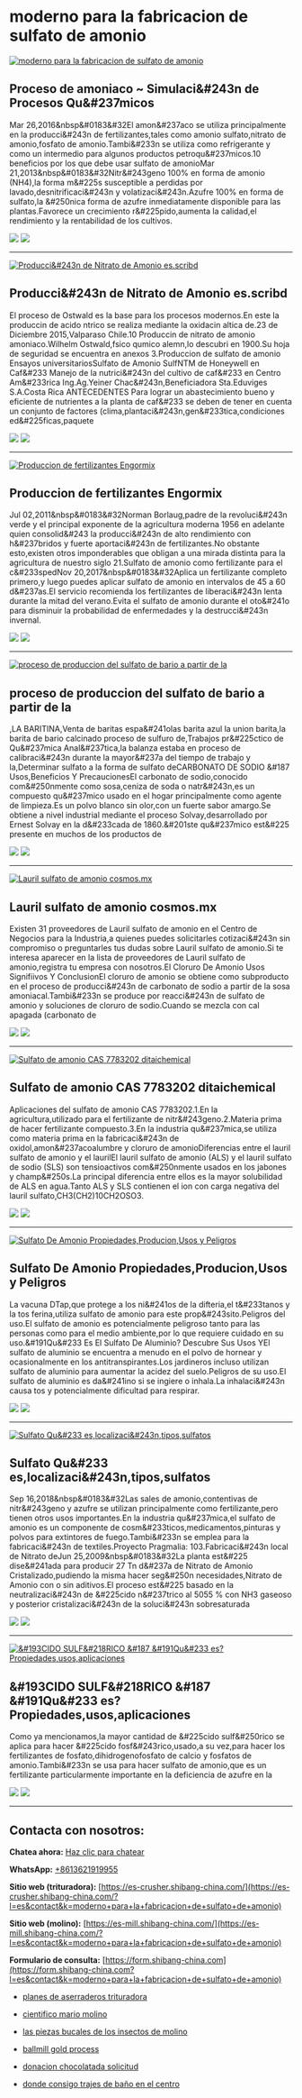 # moderno para la fabricacion de sulfato de amonio

<a href="https://swt.shibang-china.com/?l=es&img&k=moderno+para+la+fabricacion+de+sulfato+de+amonio" target="_blank">![moderno para la fabricacion de sulfato de amonio](http://static.shibang-china.com/all-800x300/576.jpg)</a>

## Proceso de amoniaco ~ Simulaci&#243n de Procesos Qu&#237micos
Mar 26,2016&nbsp&#0183&#32El amon&#237aco se utiliza principalmente en la producci&#243n de fertilizantes,tales como amonio sulfato,nitrato de amonio,fosfato de amonio.Tambi&#233n se utiliza como refrigerante y como un intermedio para algunos productos petroqu&#237micos.10 beneficios por los que debe usar sulfato de amonioMar 21,2013&nbsp&#0183&#32Nitr&#243geno 100% en forma de amonio (NH4),la forma m&#225s susceptible a perdidas por lavado,desnitrificaci&#243n y volatizaci&#243n.Azufre 100% en forma de sulfato,la &#250nica forma de azufre inmediatamente disponible para las plantas.Favorece un crecimiento r&#225pido,aumenta la calidad,el rendimiento y la rentabilidad de los cultivos.


<a href="https://whatsapp.shibangsoft.com/WhatsApp.php" target="_blank" title="WhatsApp">![](http://static.shibang-china.com/icon/whatsapp.png)</a> <a href="https://swt.shibang-china.com/?l=es&icon&k=moderno+para+la+fabricacion+de+sulfato+de+amonio" target="_blank">![](http://static.shibang-china.com/icon/chat-es.png)</a>

---

<a href="https://swt.shibang-china.com/?l=es&img&k=moderno+para+la+fabricacion+de+sulfato+de+amonio" target="_blank">![Producci&#243n de Nitrato de Amonio es.scribd](http://static.shibang-china.com/all-800x300/1364.jpg)</a>

## Producci&#243n de Nitrato de Amonio es.scribd
El proceso de Ostwald es la base para los procesos modernos.En este la produccin de acido ntrico se realiza mediante la oxidacin altica de.23 de Diciembre 2015,Valparaso Chile.10 Produccin de nitrato de amonio amoniaco.Wilhelm Ostwald,fsico qumico alemn,lo descubri en 1900.Su hoja de seguridad se encuentra en anexos 3.Produccion de sulfato de amonio Ensayos universitariosSulfato de Amonio SulfNTM de Honeywell en Caf&#233 Manejo de la nutrici&#243n del cultivo de caf&#233 en Centro Am&#233rica Ing.Ag.Yeiner Chac&#243n,Beneficiadora Sta.Eduviges S.A.Costa Rica ANTECEDENTES Para lograr un abastecimiento bueno y eficiente de nutrientes a la planta de caf&#233 se deben de tener en cuenta un conjunto de factores (clima,plantaci&#243n,gen&#233tica,condiciones ed&#225ficas,paquete


<a href="https://whatsapp.shibangsoft.com/WhatsApp.php" target="_blank" title="WhatsApp">![](http://static.shibang-china.com/icon/whatsapp.png)</a> <a href="https://swt.shibang-china.com/?l=es&icon&k=moderno+para+la+fabricacion+de+sulfato+de+amonio" target="_blank">![](http://static.shibang-china.com/icon/chat-es.png)</a>

---

<a href="https://swt.shibang-china.com/?l=es&img&k=moderno+para+la+fabricacion+de+sulfato+de+amonio" target="_blank">![Produccion de fertilizantes Engormix](http://static.shibang-china.com/all-800x300/851.jpg)</a>

## Produccion de fertilizantes Engormix
Jul 02,2011&nbsp&#0183&#32Norman Borlaug,padre de la revoluci&#243n verde y el principal exponente de la agricultura moderna 1956 en adelante quien consolid&#243 la producci&#243n de alto rendimiento con h&#237bridos y fuerte aportaci&#243n de fertilizantes.No obstante esto,existen otros imponderables que obligan a una mirada distinta para la agricultura de nuestro siglo 21.Sulfato de amonio como fertilizante para el c&#233spedNov 20,2017&nbsp&#0183&#32Aplica un fertilizante completo primero,y luego puedes aplicar sulfato de amonio en intervalos de 45 a 60 d&#237as.El servicio recomienda los fertilizantes de liberaci&#243n lenta durante la mitad del verano.Evita el sulfato de amonio durante el oto&#241o para disminuir la probabilidad de enfermedades y la destrucci&#243n invernal.


<a href="https://whatsapp.shibangsoft.com/WhatsApp.php" target="_blank" title="WhatsApp">![](http://static.shibang-china.com/icon/whatsapp.png)</a> <a href="https://swt.shibang-china.com/?l=es&icon&k=moderno+para+la+fabricacion+de+sulfato+de+amonio" target="_blank">![](http://static.shibang-china.com/icon/chat-es.png)</a>

---

<a href="https://swt.shibang-china.com/?l=es&img&k=moderno+para+la+fabricacion+de+sulfato+de+amonio" target="_blank">![proceso de produccion del sulfato de bario a partir de la](http://static.shibang-china.com/all-800x300/1242.jpg)</a>

## proceso de produccion del sulfato de bario a partir de la
,LA BARITINA,Venta de baritas espa&#241olas barita azul la union barita,la barita de bario calcinado proceso de sulfuro de,Trabajos pr&#225ctico de Qu&#237mica Anal&#237tica,la balanza estaba en proceso de calibraci&#243n durante la mayor&#237a del tiempo de trabajo y la,Determinar sulfato a la forma de sulfato deCARBONATO DE SODIO &#187 Usos,Beneficios Y PrecaucionesEl carbonato de sodio,conocido com&#250nmente como sosa,ceniza de soda o natr&#243n,es un compuesto qu&#237mico usado en el hogar principalmente como agente de limpieza.Es un polvo blanco sin olor,con un fuerte sabor amargo.Se obtiene a nivel industrial mediante el proceso Solvay,desarrollado por Ernest Solvay en la d&#233cada de 1860.&#201ste qu&#237mico est&#225 presente en muchos de los productos de


<a href="https://whatsapp.shibangsoft.com/WhatsApp.php" target="_blank" title="WhatsApp">![](http://static.shibang-china.com/icon/whatsapp.png)</a> <a href="https://swt.shibang-china.com/?l=es&icon&k=moderno+para+la+fabricacion+de+sulfato+de+amonio" target="_blank">![](http://static.shibang-china.com/icon/chat-es.png)</a>

---

<a href="https://swt.shibang-china.com/?l=es&img&k=moderno+para+la+fabricacion+de+sulfato+de+amonio" target="_blank">![Lauril sulfato de amonio cosmos.mx](http://static.shibang-china.com/all-800x300/430.jpg)</a>

## Lauril sulfato de amonio cosmos.mx
Existen 31 proveedores de Lauril sulfato de amonio en el Centro de Negocios para la Industria,a quienes puedes solicitarles cotizaci&#243n sin compromiso o preguntarles tus dudas sobre Lauril sulfato de amonio.Si te interesa aparecer en la lista de proveedores de Lauril sulfato de amonio,registra tu empresa con nosotros.El Cloruro De Amonio Usos Signifiivos Y ConclusionEl cloruro de amonio se obtiene como subproducto en el proceso de producci&#243n de carbonato de sodio a partir de la sosa amoniacal.Tambi&#233n se produce por reacci&#243n de sulfato de amonio y soluciones de cloruro de sodio.Cuando se mezcla con cal apagada (carbonato de


<a href="https://whatsapp.shibangsoft.com/WhatsApp.php" target="_blank" title="WhatsApp">![](http://static.shibang-china.com/icon/whatsapp.png)</a> <a href="https://swt.shibang-china.com/?l=es&icon&k=moderno+para+la+fabricacion+de+sulfato+de+amonio" target="_blank">![](http://static.shibang-china.com/icon/chat-es.png)</a>

---

<a href="https://swt.shibang-china.com/?l=es&img&k=moderno+para+la+fabricacion+de+sulfato+de+amonio" target="_blank">![Sulfato de amonio CAS 7783202 ditaichemical](http://static.shibang-china.com/all-800x300/48.jpg)</a>

## Sulfato de amonio CAS 7783202 ditaichemical
Aplicaciones del sulfato de amonio CAS 7783202.1.En la agricultura,utilizado para el fertilizante de nitr&#243geno.2.Materia prima de hacer fertilizante compuesto.3.En la industria qu&#237mica,se utiliza como materia prima en la fabricaci&#243n de oxidol,amon&#237acoalumbre y cloruro de amonioDiferencias entre el lauril sulfato de amonio y el laurilEl lauril sulfato de amonio (ALS) y el lauril sulfato de sodio (SLS) son tensioactivos com&#250nmente usados en los jabones y champ&#250s.La principal diferencia entre ellos es la mayor solubilidad de ALS en agua.Tanto ALS y SLS contienen el ion con carga negativa del lauril sulfato,CH3(CH2)10CH2OSO3.


<a href="https://whatsapp.shibangsoft.com/WhatsApp.php" target="_blank" title="WhatsApp">![](http://static.shibang-china.com/icon/whatsapp.png)</a> <a href="https://swt.shibang-china.com/?l=es&icon&k=moderno+para+la+fabricacion+de+sulfato+de+amonio" target="_blank">![](http://static.shibang-china.com/icon/chat-es.png)</a>

---

<a href="https://swt.shibang-china.com/?l=es&img&k=moderno+para+la+fabricacion+de+sulfato+de+amonio" target="_blank">![Sulfato De Amonio Propiedades,Producion,Usos y Peligros](http://static.shibang-china.com/all-800x300/53.jpg)</a>

## Sulfato De Amonio Propiedades,Producion,Usos y Peligros
La vacuna DTap,que protege a los ni&#241os de la difteria,el t&#233tanos y la tos ferina,utiliza sulfato de amonio para este prop&#243sito.Peligros del uso.El sulfato de amonio es potencialmente peligroso tanto para las personas como para el medio ambiente,por lo que requiere cuidado en su uso.&#191Qu&#233 Es El Sulfato De Aluminio? Descubre Sus Usos YEl sulfato de aluminio se encuentra a menudo en el polvo de hornear y ocasionalmente en los antitranspirantes.Los jardineros incluso utilizan sulfato de aluminio para aumentar la acidez del suelo.Peligros de su uso.El sulfato de aluminio es da&#241ino si se ingiere o inhala.La inhalaci&#243n causa tos y potencialmente dificultad para respirar.


<a href="https://whatsapp.shibangsoft.com/WhatsApp.php" target="_blank" title="WhatsApp">![](http://static.shibang-china.com/icon/whatsapp.png)</a> <a href="https://swt.shibang-china.com/?l=es&icon&k=moderno+para+la+fabricacion+de+sulfato+de+amonio" target="_blank">![](http://static.shibang-china.com/icon/chat-es.png)</a>

---

<a href="https://swt.shibang-china.com/?l=es&img&k=moderno+para+la+fabricacion+de+sulfato+de+amonio" target="_blank">![Sulfato Qu&#233 es,localizaci&#243n,tipos,sulfatos](http://static.shibang-china.com/all-800x300/205.jpg)</a>

## Sulfato Qu&#233 es,localizaci&#243n,tipos,sulfatos
Sep 16,2018&nbsp&#0183&#32Las sales de amonio,contentivas de nitr&#243geno y azufre se utilizan principalmente como fertilizante,pero tienen otros usos importantes.En la industria qu&#237mica,el sulfato de amonio es un componente de cosm&#233ticos,medicamentos,pinturas y polvos para extintores de fuego.Tambi&#233n se emplea para la fabricaci&#243n de textiles.Proyecto Pragmalia: 103.Fabricaci&#243n local de Nitrato deJun 25,2009&nbsp&#0183&#32La planta est&#225 dise&#241ada para producir 27 Tn d&#237a de Nitrato de Amonio Cristalizado,pudiendo la misma hacer seg&#250n necesidades,Nitrato de Amonio con o sin aditivos.El proceso est&#225 basado en la neutralizaci&#243n de &#225cido n&#237trico al 5055 % con NH3 gaseoso y posterior cristalizaci&#243n de la soluci&#243n sobresaturada


<a href="https://whatsapp.shibangsoft.com/WhatsApp.php" target="_blank" title="WhatsApp">![](http://static.shibang-china.com/icon/whatsapp.png)</a> <a href="https://swt.shibang-china.com/?l=es&icon&k=moderno+para+la+fabricacion+de+sulfato+de+amonio" target="_blank">![](http://static.shibang-china.com/icon/chat-es.png)</a>

---

<a href="https://swt.shibang-china.com/?l=es&img&k=moderno+para+la+fabricacion+de+sulfato+de+amonio" target="_blank">![&#193CIDO SULF&#218RICO &#187 &#191Qu&#233 es? Propiedades,usos,aplicaciones](http://static.shibang-china.com/all-800x300/719.jpg)</a>

## &#193CIDO SULF&#218RICO &#187 &#191Qu&#233 es? Propiedades,usos,aplicaciones
Como ya mencionamos,la mayor cantidad de &#225cido sulf&#250rico se aplica para hacer &#225cido fosf&#243rico,usado,a su vez,para hacer los fertilizantes de fosfato,dihidrogenofosfato de calcio y fosfatos de amonio.Tambi&#233n se usa para hacer sulfato de amonio,que es un fertilizante particularmente importante en la deficiencia de azufre en la

<a href="https://whatsapp.shibangsoft.com/WhatsApp.php" target="_blank" title="WhatsApp">![](http://static.shibang-china.com/icon/whatsapp.png)</a> <a href="https://swt.shibang-china.com/?l=es&icon&k=moderno+para+la+fabricacion+de+sulfato+de+amonio" target="_blank">![](http://static.shibang-china.com/icon/chat-es.png)</a>

---
## Contacta con nosotros:

**Chatea ahora:** [Haz clic para chatear](https://swt.shibang-china.com?l=es&contact&k=moderno+para+la+fabricacion+de+sulfato+de+amonio)

**WhatsApp:**  [+8613621919955](https://whatsapp.shibangsoft.com/WhatsApp.php)

**Sitio web (trituradora):** [https://es-crusher.shibang-china.com/](https://es-crusher.shibang-china.com/?l=es&contact&k=moderno+para+la+fabricacion+de+sulfato+de+amonio)

**Sitio web (molino):** [https://es-mill.shibang-china.com/](https://es-mill.shibang-china.com/?l=es&contact&k=moderno+para+la+fabricacion+de+sulfato+de+amonio)

**Formulario de consulta:** [https://form.shibang-china.com](https://form.shibang-china.com?l=es&contact&k=moderno+para+la+fabricacion+de+sulfato+de+amonio)

* [planes de aserraderos trituradora](../95/planes%20de%20aserraderos%20trituradora.md)

* [cientifico mario molino](../92/cientifico%20mario%20molino.md)

* [las piezas bucales de los insectos de molino](../89/las%20piezas%20bucales%20de%20los%20insectos%20de%20molino.md)

* [ballmill gold process](../91/ballmill%20gold%20process.md)

* [donacion chocolatada solicitud](../88/donacion%20chocolatada%20solicitud.md)

* [donde consigo trajes de baño en el centro](../90/donde%20consigo%20trajes%20de%20ba%C3%B1o%20en%20el%20centro.md)